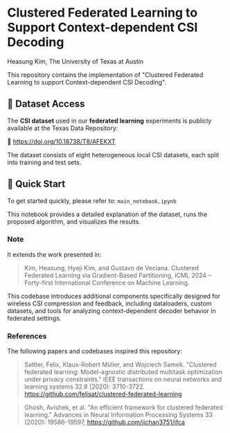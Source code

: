 # Clustered Federated Learning to Support Context-dependent CSI Decoding

Heasung Kim, The University of Texas at Austin

This repository contains the implementation of "Clustered Federated Learning to support Context-dependent CSI Decoding".


## 📂 Dataset Access
The **CSI dataset** used in our **federated learning** experiments is publicly available at the Texas Data Repository:

🔗 https://doi.org/10.18738/T8/AFEKXT

The dataset consists of eight heterogeneous local CSI datasets, each split into training and test sets.

## 🚀 Quick Start
To get started quickly, please refer to:  `main_notebook.ipynb`

This notebook provides a detailed explanation of the dataset, runs the proposed algorithm, and visualizes the results.






### Note 

It extends the work presented in:

>Kim, Heasung, Hyeji Kim, and Gustavo de Veciana.
Clustered Federated Learning via Gradient-Based Partitioning,
ICML 2024 – Forty-first International Conference on Machine Learning.

This codebase introduces additional components specifically designed for wireless CSI compression and feedback, including dataloaders, custom datasets, and tools for analyzing context-dependent decoder behavior in federated settings.


### References

The following papers and codebases inspired this repository:

>Sattler, Felix, Klaus-Robert Müller, and Wojciech Samek. "Clustered federated learning: Model-agnostic distributed multitask optimization under privacy constraints." IEEE transactions on neural networks and learning systems 32.8 (2020): 3710-3722. https://github.com/felisat/clustered-federated-learning

>Ghosh, Avishek, et al. "An efficient framework for clustered federated learning." Advances in Neural Information Processing Systems 33 (2020): 19586-19597, https://github.com/jichan3751/ifca
